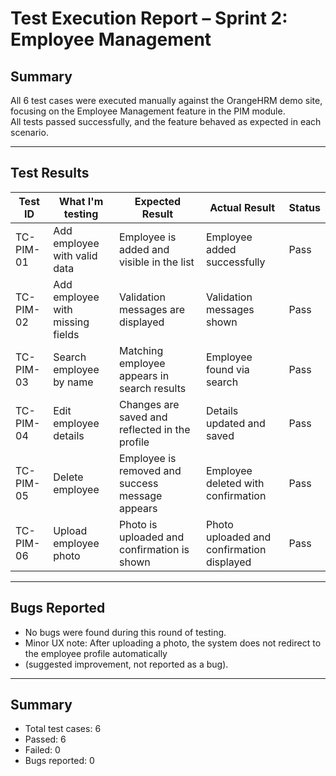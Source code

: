 # Test Execution Report – Sprint 2: Employee Management

## Summary  
All 6 test cases were executed manually against the OrangeHRM demo site, focusing on the Employee Management feature in the PIM module.  
All tests passed successfully, and the feature behaved as expected in each scenario.

---

## Test Results  

| Test ID    | What I'm testing                          | Expected Result                                  | Actual Result                                  | Status |
|------------|-------------------------------------------|--------------------------------------------------|------------------------------------------------|--------|
| TC-PIM-01  | Add employee with valid data              | Employee is added and visible in the list        | Employee added successfully                    | Pass   |
| TC-PIM-02  | Add employee with missing fields          | Validation messages are displayed                | Validation messages shown                      | Pass   |
| TC-PIM-03  | Search employee by name                   | Matching employee appears in search results      | Employee found via search                      | Pass   |
| TC-PIM-04  | Edit employee details                     | Changes are saved and reflected in the profile   | Details updated and saved                      | Pass   |
| TC-PIM-05  | Delete employee                           | Employee is removed and success message appears  | Employee deleted with confirmation             | Pass   |
| TC-PIM-06  | Upload employee photo                     | Photo is uploaded and confirmation is shown      | Photo uploaded and confirmation displayed      | Pass   |

---

## Bugs Reported  
- No bugs were found during this round of testing.  
- Minor UX note: After uploading a photo, the system does not redirect to the employee profile automatically 
- (suggested improvement, not reported as a bug).

---

## Summary  
- Total test cases: 6  
- Passed: 6  
- Failed: 0  
- Bugs reported: 0